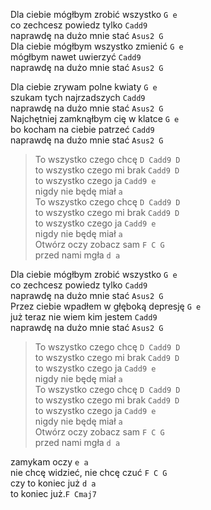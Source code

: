 Dla ciebie mógłbym zrobić wszystko `G e`  
co zechcesz powiedz tylko `Cadd9`  
naprawdę na dużo mnie stać `Asus2 G`  
Dla ciebie mógłbym wszystko zmienić   `G e`  
mógłbym nawet uwierzyć   `Cadd9`  
naprawdę na dużo mnie stać   `Asus2 G`  

Dla ciebie zrywam polne kwiaty  `G e`  
szukam tych najrzadszych  `Cadd9`  
naprawdę na dużo mnie stać   `Asus2 G`  
Najchętniej zamknąłbym cię w klatce   `G e`  
bo kocham na ciebie patrzeć  `Cadd9`  
naprawdę na dużo mnie stać   `Asus2 G` 

>To wszystko czego chcę   `D Cadd9 D`  
>to wszystko czego mi brak  `Cadd9 D`  
>to wszystko czego ja  `Cadd9 e`  
>nigdy nie będę miał  `a`  
>To wszystko czego chcę    `D Cadd9 D`  
>to wszystko czego mi brak    `Cadd9 D`  
>to wszystko czego ja   `Cadd9 e`  
>nigdy nie będę miał  `a`  
>Otwórz oczy zobacz sam  `F C G`  
>przed nami mgła  `d a`  

Dla ciebie mógłbym zrobić wszystko   `G e`  
co zechcesz powiedz tylko    `Cadd9`  
naprawdę na dużo mnie stać     `Asus2 G`  
Przez ciebie wpadłem w głęboką depresję   `G e`  
już teraz nie wiem kim jestem    `Cadd9`  
naprawdę na dużo mnie stać     `Asus2 G`  

>To wszystko czego chcę   `D Cadd9 D`  
>to wszystko czego mi brak  `Cadd9 D`  
>to wszystko czego ja  `Cadd9 e`  
>nigdy nie będę miał  `a`  
>To wszystko czego chcę    `D Cadd9 D`  
>to wszystko czego mi brak    `Cadd9 D`  
>to wszystko czego ja   `Cadd9 e`  
>nigdy nie będę miał  `a`  
>Otwórz oczy zobacz sam  `F C G`  
>przed nami mgła  `d a`  

zamykam oczy  `e a`  
nie chcę widzieć, nie chcę czuć  `F C G`  
czy to koniec już  `d a`  
to koniec już.`F Cmaj7`  
